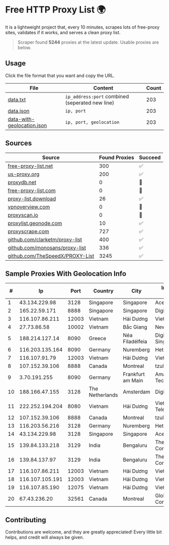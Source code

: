 
# Free HTTP Proxy List 🌍

It is a lightweight project that, every 10 minutes, scrapes lots of free-proxy sites, validates if it works, and serves a clean proxy list.


> Scraper found **5244** proxies at the latest update. Usable proxies are below.

## Usage

Click the file format that you want and copy the URL.


|File|Content|Count|
|----|-------|-----|
|[data.txt](https://raw.githubusercontent.com/themiralay/Proxy-List-World/master/data.txt)|`ip_address:port` combined (seperated new line)|203|
|[data.json](https://raw.githubusercontent.com/themiralay/Proxy-List-World/master/data.json)|`ip, port`|203|
|[data-with-geolocation.json](https://raw.githubusercontent.com/themiralay/Proxy-List-World/master/data-with-geolocation.json)|`ip, port, geolocation`|203|

## Sources

|Source|Found Proxies|Succeed|
|------|-------------|-------|
|[free-proxy-list.net](https://free-proxy-list.net)|300|✅|
|[us-proxy.org](https://www.us-proxy.org)|200|✅|
|[proxydb.net](http://proxydb.net)|0|🚫|
|[free-proxy-list.com](https://free-proxy-list.com/?page=&port=&type%5B%5D=http&type%5B%5D=https&up_time=0&search=Search)|0|🚫|
|[proxy-list.download](https://www.proxy-list.download/HTTP)|26|✅|
|[vpnoverview.com](https://vpnoverview.com/privacy/anonymous-browsing/free-proxy-servers)|0|🚫|
|[proxyscan.io](https://www.proxyscan.io)|0|🚫|
|[proxylist.geonode.com](https://proxylist.geonode.com/api/proxy-list?limit=300&page=1&sort_by=lastChecked&sort_type=desc&protocols=http,https)|10|✅|
|[proxyscrape.com](https://api.proxyscrape.com/v2/?request=displayproxies&protocol=http&timeout=10000&country=all&ssl=all&anonymity=all)|727|✅|
|[github.com/clarketm/proxy-list](https://raw.githubusercontent.com/clarketm/proxy-list/master/proxy-list-raw.txt)|400|✅|
|[github.com/monosans/proxy-list](https://raw.githubusercontent.com/monosans/proxy-list/main/proxies/http.txt)|336|✅|
|[github.com/TheSpeedX/PROXY-List](https://raw.githubusercontent.com/TheSpeedX/PROXY-List/master/http.txt)|3245|✅|


## Sample Proxies With Geolocation Info

|#|Ip|Port|Country|City|Internet Service Provider|
|-|--|----|-------|----|-------------------------|
|1|43.134.229.98|3128|Singapore|Singapore|Aceville Pte.ltd|
|2|165.22.59.171|8888|Singapore|Singapore|DigitalOcean, LLC|
|3|116.107.86.211|12003|Vietnam|Hải Dương|Viettel Corporation|
|4|27.73.86.58|10002|Vietnam|Bắc Giang|Newass2011xDSLHN|
|5|188.214.127.14|8090|Greece|Néa Filadélfeia|Digital Realty Hellas Single Member S.A|
|6|116.203.135.164|8090|Germany|Nuremberg|Hetzner Online GmbH|
|7|116.107.91.79|12003|Vietnam|Hải Dương|Viettel Corporation|
|8|107.152.39.106|8888|Canada|Montreal|tzulo, inc.|
|9|3.70.191.255|8090|Germany|Frankfurt am Main|Amazon Technologies Inc.|
|10|188.166.47.155|3128|The Netherlands|Amsterdam|DigitalOcean, LLC|
|11|222.252.194.204|8080|Vietnam|Hải Dương|VietNam Post and Telecom Corporation|
|12|107.152.39.106|8888|Canada|Montreal|tzulo, inc.|
|13|116.203.56.216|3128|Germany|Nuremberg|Hetzner Online GmbH|
|14|43.134.229.98|3128|Singapore|Singapore|Aceville Pte.ltd|
|15|139.84.133.218|3129|India|Bengaluru|The Constant Company|
|16|139.84.137.97|3129|India|Bengaluru|The Constant Company|
|17|116.107.86.211|12003|Vietnam|Hải Dương|Viettel Corporation|
|18|116.107.105.191|12003|Vietnam|Hải Dương|Viettel Corporation|
|19|116.107.85.190|12075|Vietnam|Hải Dương|Viettel Corporation|
|20|67.43.236.20|32561|Canada|Montreal|GloboTech Communications|



## Contributing

Contributions are welcome, and they are greatly appreciated! Every
little bit helps, and credit will always be given.


